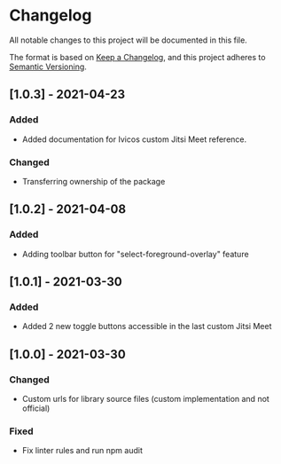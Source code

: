 # Changelog
All notable changes to this project will be documented in this file.

The format is based on [Keep a Changelog](https://keepachangelog.com/en/1.0.0/),
and this project adheres to [Semantic Versioning](https://semver.org/spec/v2.0.0.html).

## [1.0.3] - 2021-04-23
### Added
- Added documentation for Ivicos custom Jitsi Meet reference.

### Changed
- Transferring ownership of the package

## [1.0.2] - 2021-04-08
### Added
- Adding toolbar button for "select-foreground-overlay" feature

## [1.0.1] - 2021-03-30
### Added
- Added 2 new toggle buttons accessible in the last custom Jitsi Meet

## [1.0.0] - 2021-03-30
### Changed
- Custom urls for library source files (custom implementation and not official)

### Fixed
- Fix linter rules and run npm audit